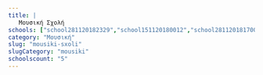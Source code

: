 ```yaml
---
title: |
   Μουσική Σχολή
schools: ["school281120182329","school151120180012","school281120181700","school011220180153","school011220180236"]
category: "Μουσική"
slug: "mousiki-sxoli"
slugCategory: "mousiki"
schoolscount: "5"
---
```


